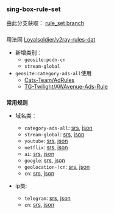 ### **sing-box-rule-set**

由此分支获取： [rule_set branch](https://github.com/Yuu518/sing-box-rules/tree/rule_set)

### 

用法同 [Loyalsoldier/v2ray-rules-dat](https://github.com/Loyalsoldier/v2ray-rules-dat)  

- 新增类别：
  - `geosite:pcdn-cn`
  - `stream-global`
- `geosite:category-ads-all`使用
  - [Cats-Team/AdRules](https://github.com/Cats-Team/AdRules)
  - [TG-Twilight/AWAvenue-Ads-Rule](https://github.com/TG-Twilight/AWAvenue-Ads-Rule)

###

**常用规则**

- 域名类：
  - `category-ads-all`: [srs](https://raw.githubusercontent.com/Yuu518/sing-box-rules/rule_set/rule_set_site/category-ads-all.srs), [json](https://raw.githubusercontent.com/Yuu518/sing-box-rules/rule_set/rule_set_site/category-ads-all.json)
  - `stream-global`: [srs](https://raw.githubusercontent.com/Yuu518/sing-box-rules/rule_set/rule_set_site/stream-global.srs), [json](https://raw.githubusercontent.com/Yuu518/sing-box-rules/rule_set/rule_set_site/stream-global.json)
  - `youtube`: [srs](https://raw.githubusercontent.com/Yuu518/sing-box-rules/rule_set/rule_set_site/youtube.srs), [json](https://raw.githubusercontent.com/Yuu518/sing-box-rules/rule_set/rule_set_site/youtube,json)
  - `netflix`: [srs](https://raw.githubusercontent.com/Yuu518/sing-box-rules/rule_set/rule_set_site/netflix.srs), [json](https://raw.githubusercontent.com/Yuu518/sing-box-rules/rule_set/rule_set_site/netflix,json)
  - `ai`: [srs](https://raw.githubusercontent.com/Yuu518/sing-box-rules/rule_set/rule_set_site/category-ai-!cn.srs), [json](https://raw.githubusercontent.com/Yuu518/sing-box-rules/rule_set/rule_set_site/category-ai-!cn.json)
  - `google`: [srs](https://raw.githubusercontent.com/Yuu518/sing-box-rules/rule_set/rule_set_site/google.srs), [json](https://raw.githubusercontent.com/Yuu518/sing-box-rules/rule_set/rule_set_site/google.json)
  - `geolocation-!cn`: [srs](https://raw.githubusercontent.com/Yuu518/sing-box-rules/rule_set/rule_set_site/geolocation-!cn.srs), [json](https://raw.githubusercontent.com/Yuu518/sing-box-rules/rule_set/rule_set_site/geolocation-!cn.json)
  - `cn`: [srs](https://raw.githubusercontent.com/Yuu518/sing-box-rules/rule_set/rule_set_site/cn.srs), [json](https://raw.githubusercontent.com/Yuu518/sing-box-rules/rule_set/rule_set_site/cn.json)

- ip类:
  - `telegram`: [srs](https://raw.githubusercontent.com/Yuu518/sing-box-rules/rule_set/rule_set_ip/telegram.srs), [json](https://raw.githubusercontent.com/Yuu518/sing-box-rules/rule_set/rule_set_ip/telegram.json)
  - `cn`: [srs](https://raw.githubusercontent.com/Yuu518/sing-box-rules/rule_set/rule_set_ip/cn.srs), [json](https://raw.githubusercontent.com/Yuu518/sing-box-rules/rule_set/rule_set_ip/cn.json)
